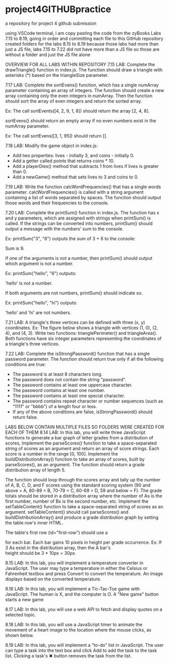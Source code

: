 # project4GITHUBpractice
a repository for project 4 github submission

using VSCode terminal, i am copy pasting the code from the zyBooks Labs 7.15 to 8.19, going in order and committing each file to this GitHub repository
created folders for the labs 8.15 to 8.19 because those labs had more than just a JS file, labs 7.15 to 7.22 did not have more than a JS file so those are without a folder and just the JS file alone 

OVERVIEW FOR ALL LABS WITHIN REPOSITORY
7.15 LAB: Complete the drawTriangle() function in index.js. The function should draw a triangle with asterisks (*) based on the triangleSize parameter.

7.17 LAB: Complete the sortEvens() function, which has a single numArray parameter containing an array of integers. The function should create a new array containing only the even integers in numArray. Then the function should sort the array of even integers and return the sorted array.

Ex: The call sortEvents([4, 2, 9, 1, 8]) should return the array [2, 4, 8].

sortEvens() should return an empty array if no even numbers exist in the numArray parameter.

Ex: The call sortEvens([3, 1, 95]) should return [].

7.18 LAB: Modify the game object in index.js:

- Add two properties: lives - initially 3, and coins - initially 0.
- Add a getter called points that returns coins * 10.
- Add a playerDies() method that subtracts 1 from lives if lives is greater than 0.
- Add a newGame() method that sets lives to 3 and coins to 0.

7.19 LAB: Write the function calcWordFrequencies() that has a single words parameter. calcWordFrequencies() is called with a string argument containing a list of words separated by spaces. The function should output those words and their frequencies to the console.

7.20 LAB: Complete the printSum() function in index.js. The function has x and y parameters, which are assigned with strings when printSum() is called. If the strings can be converted into numbers, printSum() should output a message with the numbers' sum to the console.

Ex: printSum("3", "6") outputs the sum of 3 + 6 to the console:

Sum is 9.

If one of the arguments is not a number, then printSum() should output which argument is not a number.

Ex: printSum("hello", "6") outputs:

'hello' is not a number.

If both arguments are not numbers, printSum() should indicate so.

Ex: printSum("hello", "hi") outputs:

'hello' and 'hi' are not numbers.


7.21 LAB: A triangle's three vertices can be defined with three (x, y) coordinates. Ex: The figure below shows a triangle with vertices (1, 0), (2, 4), and (4, 3). Write two functions: trianglePerimeter() and triangleArea(). Both functions have six integer parameters representing the coordinates of a triangle's three vertices.

7.22 LAB: Complete the isStrongPassword() function that has a single password parameter. The function should return true only if all the following conditions are true:

- The password is at least 8 characters long.
- The password does not contain the string "password".
- The password contains at least one uppercase character.
- The password contains at least one number.
- The password contains at least one special character.
- The password contains repeat character or number sequences (such as "1111" or "bbbb") of a length four or less.
- If any of the above conditions are false, isStrongPassword() should return false.


LABS BELOW CONTAIN MULTIPLE FILES SO FOLDERS WERE CREATED FOR EACH OF THEM
8.14 LAB: In this lab, you will write three JavaScript functions to generate a bar graph of letter grades from a distribution of scores, Implement the parseScores() function to take a space-separated string of scores as an argument and return an array of score strings. Each score is a number in the range [0, 100]. Implement the buildDistributionArray() function to take an array of scores, built by parseScores(), as an argument. The function should return a grade distribution array of length 5.

The function should loop through the scores array and tally up the number of A, B, C, D, and F scores using the standard scoring system (90 and above = A, 80-89 = B, 70-79 = C, 60-69 = D, 59 and below = F). The grade totals should be stored in a distribution array where the number of As is the first number, number of Bs is the second number, etc. Implement the setTableContent() function to take a space-separated string of scores as an argument. setTableContent() should call parseScores() and buildDistributionArray() and produce a grade distribution graph by setting the table row's inner HTML.

The table's first row (id="first-row") should use a <div> for each bar. Each bar gains 10 pixels in height per grade occurrence. Ex: If 3 As exist in the distribution array, then the A bar's <div> height should be 3 * 10px = 30px.

8.15 LAB: In this lab, you will implement a temperature converter in JavaScript. The user may type a temperature in either the Celsius or Fahrenheit textbox and press Convert to convert the temperature. An image displays based on the converted temperature.

8.16 LAB: In this lab, you will implement a Tic-Tac-Toe game with JavaScript. The human is X, and the computer is O. A "New game" button starts a new game

8.17 LAB: In this lab, you will use a web API to fetch and display quotes on a selected topic.

8.18 LAB: In this lab, you will use a JavaScript timer to animate the movement of a heart image to the location where the mouse clicks, as shown below.

8.19 LAB: In this lab, you will implement a "to-do" list in JavaScript. The user can type a task into the text box and click Add to add the task to the task list. Clicking a task's ✖ button removes the task from the list.

